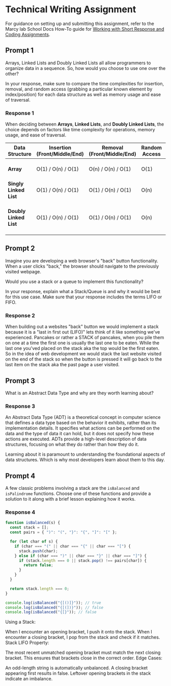# Technical Writing Assignment

For guidance on setting up and submitting this assignment, refer to the Marcy lab School Docs How-To guide for [Working with Short Response and Coding Assignments](https://marcylabschool.gitbook.io/marcy-lab-school-docs/fullstack-curriculum/how-tos/working-with-assignments#how-to-work-on-assignments).

## Prompt 1

Arrays, Linked Lists and Doubly Linked Lists all allow programmers to organize data in a sequence. So, how would you choose to use one over the other?

In your response, make sure to compare the time complexities for insertion, removal, and random access (grabbing a particular known element by index/position) for each data structure as well as memory usage and ease of traversal.

### Response 1

When deciding between **Arrays**, **Linked Lists**, and **Doubly Linked Lists**, the choice depends on factors like time complexity for operations, memory usage, and ease of traversal.

| Data Structure         | Insertion (Front/Middle/End) | Removal (Front/Middle/End) | Random Access | Memory Usage                         | Traversal              |
| ---------------------- | ---------------------------- | -------------------------- | ------------- | ------------------------------------ | ---------------------- |
| **Array**              | O(1) / O(n) / O(1)           | O(n) / O(n) / O(1)         | O(1)          | Efficient (contiguous memory)        | Forward (index-based)  |
| **Singly Linked List** | O(1) / O(n) / O(1)           | O(1) / O(n) / O(1)         | O(n)          | Extra memory for pointers            | Forward (via pointers) |
| **Doubly Linked List** | O(1) / O(n) / O(1)           | O(1) / O(n) / O(1)         | O(n)          | More memory (extra pointer per node) | Forward & backward     |

## Prompt 2

Imagine you are developing a web browser's "back" button functionality. When a user clicks "back," the browser should navigate to the previously visited webpage.

Would you use a stack or a queue to implement this functionality?

In your response, explain what a Stack/Queue is and why it would be best for this use case. Make sure that your response includes the terms LIFO or FIFO.

### Response 2

When building out a websites "back" button we would implement a stack because it is a "last in first out (LIFO)" lets think of it like something we've experienced. Pancakes or rather a STACK of pancakes, when you pile them on one at a time the first one is usually the last one to be eaten. While the last one you'ved placed on the stack aka the top would be the first eaten. So in the idea of web development we would stack the last website visited on the end of the stack so when the button is pressed it will go back to the last item on the stack aka the past page a user visited.

## Prompt 3

What is an Abstract Data Type and why are they worth learning about?

### Response 3

An Abstract Data Type (ADT) is a theoretical concept in computer science that defines a data type based on the behavior it exhibits, rather than its implementation details. It specifies what actions can be performed on the data and the type of data it can hold, but it does not specify how these actions are executed. ADTs provide a high-level description of data structures, focusing on what they do rather than how they do it.

Learning about it is paramount to understanding the foundational aspects of data structures. Which is why most developers learn about them to this day.

## Prompt 4

A few classic problems involving a stack are the `isBalanced` and `isPalindrome` functions. Choose one of these functions and provide a solution to it along with a brief lesson explaining how it works.

### Response 4

```js
function isBalanced(s) {
  const stack = [];
  const pairs = { ")": "(", "}": "{", "]": "[" };

  for (let char of s) {
    if (char === "(" || char === "{" || char === "[") {
      stack.push(char);
    } else if (char === ")" || char === "}" || char === "]") {
      if (stack.length === 0 || stack.pop() !== pairs[char]) {
        return false;
      }
    }
  }

  return stack.length === 0;
}

console.log(isBalanced("{[()]}")); // true
console.log(isBalanced("{[(])}")); // false
console.log(isBalanced("{[}")); // false
```

Using a Stack:

When I encounter an opening bracket, I push it onto the stack.
When I encounter a closing bracket, I pop from the stack and check if it matches.
Stack LIFO Property:

The most recent unmatched opening bracket must match the next closing bracket.
This ensures that brackets close in the correct order.
Edge Cases:

An odd-length string is automatically unbalanced.
A closing bracket appearing first results in false.
Leftover opening brackets in the stack indicate an imbalance.
